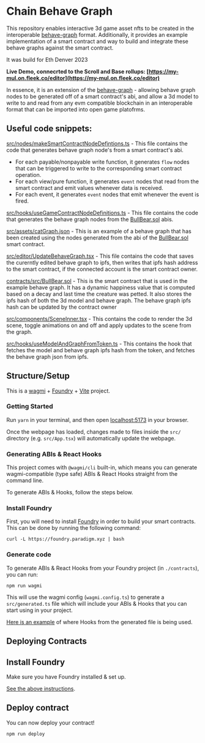 # Chain Behave Graph

This repository enables interactive 3d game asset nfts to be created in the interoperable [behave-graph](https://github.com/bhouston/behave-graph) format. Additionally, it provides an example implementation of a smart contract and way to build and integrate these behave graphs against the smart contract.

It was build for Eth Denver 2023

**Live Demo, connecrted to the Scroll and Base rollups: [https://my-mul.on.fleek.co/editor](https://my-mul.on.fleek.co/editor)**

In essence, it is an extension of the [behave-graph](https://github.com/bhouston/behave-graph) - allowing behave graph nodes to be generated off of a smart contract's abi, and allow a 3d model to write to and read from any evm compatible blockchain in an interoperable format that can be imported into open game platofrms.

## Useful code snippets:

[src/nodes/makeSmartContractNodeDefintions.ts](./src/nodes/makeSmartContractNodeDefintions.ts) - This file contains the code that generates behave graph node's from a smart contract's abi.

- For each payable/nonpayable write function, it generates `flow` nodes that can be triggered to write to the corresponding smart contract operation.
- For each view/pure function, it generates `event` nodes that read from the smart contract and emit values whenever data is received.
- For each event, it generates `event` nodes that emit whenever the event is fired.

[src/hooks/useGameContractNodeDefinitions.ts](./src/hooks/useGameContractNodeDefinitions.ts) - This file contains the code that generates the behave graph nodes from the [BullBear.sol](./contracts/src/BullBear.sol) abis.

[src/assets/catGraph.json](./src/assets/catGraph.json) - This is an example of a behave graph that has been created using the nodes generated from the abi of the [BullBear.sol](./contracts/src/BullBear.sol) smart contract.

[src/editor/UpdateBehaveGraph.tsx](./src/editor/UpdateBehaveGraph.tsx) - This file contains the code that saves the curerntly edited behave graph to ipfs, then writes that ipfs hash address to the smart contract, if the connected account is the smart contract owner.

[contracts/src/BullBear.sol](./contracts/src/BullBear.sol) - This is the smart contract that is used in the example behave graph. It has a dynamic happiness value that is computed based on a decay and last time the creature was petted. It also stores the ipfs hash of both the 3d model and behave graph. The behave graph ipfs hash can be updated by the contract owner

[src/components/SceneInner.tsx](src/components/SceneInner.tsx) - This contains the code to render the 3d scene, toggle animations on and off and apply updates to the scene from the graph.

[src/hooks/useModelAndGraphFromToken.ts](./src/hooks/useModelAndGraphFromToken.ts) - This contains the hook that fetches the model and behave graph ipfs hash from the token, and fetches the behave graph json from ipfs.

## Structure/Setup

This is a [wagmi](https://wagmi.sh) + [Foundry](https://book.getfoundry.sh/) + [Vite](https://vitejs.dev/) project.

### Getting Started

Run `yarn` in your terminal, and then open [localhost:5173](http://localhost:5173) in your browser.

Once the webpage has loaded, changes made to files inside the `src/` directory (e.g. `src/App.tsx`) will automatically update the webpage.

### Generating ABIs & React Hooks

This project comes with `@wagmi/cli` built-in, which means you can generate wagmi-compatible (type safe) ABIs & React Hooks straight from the command line.

To generate ABIs & Hooks, follow the steps below.

### Install Foundry

First, you will need to install [Foundry](https://book.getfoundry.sh/getting-started/installation) in order to build your smart contracts. This can be done by running the following command:

```
curl -L https://foundry.paradigm.xyz | bash
```

### Generate code

To generate ABIs & React Hooks from your Foundry project (in `./contracts`), you can run:

```
npm run wagmi
```

This will use the wagmi config (`wagmi.config.ts`) to generate a `src/generated.ts` file which will include your ABIs & Hooks that you can start using in your project.

[Here is an example](./src/components/Counter.tsx) of where Hooks from the generated file is being used.

## Deploying Contracts

## Install Foundry

Make sure you have Foundry installed & set up.

[See the above instructions](#install-foundry).

## Deploy contract

You can now deploy your contract!

```
npm run deploy
```
